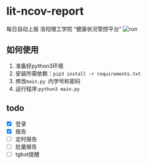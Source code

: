 # lit-ncov-report
每日自动上报 洛阳理工学院 “健康状况管控平台”
![run]() 
## 如何使用
1. 准备好python3环境
2. 安装所需依赖：`pip3 install -r requirements.txt`
3. 修改`main.py `内学号和密码
4. 运行程序:`python3 main.py`
## todo
- [x] 登录
- [x] 报告
- [ ] 定时报告
- [ ] 批量报告
- [ ] tgbot提醒
